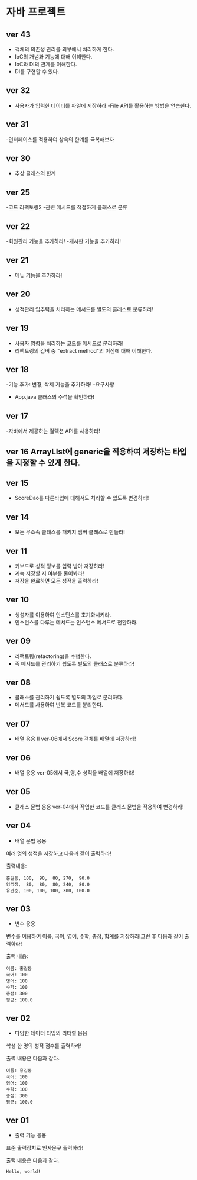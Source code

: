 # 자바 프로젝트

## ver 43
- 객체의 의존성 관리를 외부에서 처리하게 한다.
- IoC의 개념과 기능에 대해 이해한다.
- IoC와 DI의 관계를 이해한다.
- DI를 구현할 수 있다.

## ver 32
- 사용자가 입력한 데이터를 파일에 저장하라
-File API를 활용하는 방법을 연습한다.

## ver 31
-인터페이스를 적용하여 상속의 한계를 극복해보자

## ver 30
- 추상 클래스의 한계

## ver 25
-코드 리팩토링2
-관련 메서드를 적절하게 클래스로 분류

## ver 22
-회원관리 기능을 추가하라!
-게시판 기능을 추가하라!

## ver 21
 - 메뉴 기능을 추가하라!

## ver 20
 - 성적관리 입추력을 처리하는 메서드를 별도의 클래스로 분류하라!

## ver 19
  - 사용자 명령을 처리하는 코드를 메서드로 분리하라!
  - 리팩토링의 깁버 중 "extract method"의 이점에 대해 이해한다.

## ver 18
 -기능 추가: 변경, 삭제 기능을 추가하라!
 -요구사항 
   - App.java 클래스의 주석을 확인하라!


## ver 17
-자바에서 제공하는 컬렉션 API를 사용하라!

## ver 16 ArrayLIst에 generic을 적용하여 저장하는 타입을 지정할 수 있게 한다.


## ver 15
- ScoreDao를 다른타입에 대해서도 처리할 수 있도록 변경하라!

## ver 14
- 모든 무소속 클래스를 패키지 멤버 클래스로 만들라!

## ver 11
- 키보드로 성적 정보를 입력 받아 저장하라!
- 계속 저장할 지 여부를 물어봐라!
- 저장을 완료하면 모든 성적을 출력하라!

## ver 10
- 생성자를 이용하여 인스턴스를 초기화시키라.
- 인스턴스를 다루는 메서드는 인스턴스 메서드로 전환하라. 

## ver 09
- 리팩토링(refactoring)을 수행한다.
- 즉 메서드를 관리하기 쉽도록 별도의 클래스로 분류하라!

## ver 08
- 클래스를 관리하기 쉽도록 별도의 파일로 분리하다. 
- 메서드를 사용하여 반복 코드를 분리한다.

## ver 07
- 배열 응용 II
ver-06에서 Score 객체를 배열에 저장하라!

## ver 06
- 배열 응용
ver-05에서 국,영,수 성적을 배열에 저장하라!

## ver 05
- 클래스 문법 응용
ver-04에서 작업한 코드를 클래스 문법을 적용하여 변경하라!

## ver 04
- 배열 문법 응용

여러 명의 성적을 저장하고 다음과 같이 출력하라!

출력내용:
```
홍길동, 100,  90,  80, 270,  90.0
임꺽정,  80,  80,  80, 240,  80.0
유관순, 100, 100, 100, 300, 100.0
```
## ver 03
- 변수 응용 

변수를 이용하여 이름, 국어, 영어, 수학, 총점, 합계를 저장하라!그런 후 다음과 같이 출력하라!

출력 내용:
```
이름: 홍길동
국어: 100
영어: 100
수학: 100
총점: 300
평균: 100.0
```


## ver 02
- 다양한 데이터 타입의 리터럴 응용

학생 한 명의 성적 점수를 출력하라!

출력 내용은 다음과 같다.
```
이름: 홍길동
국어: 100
영어: 100
수학: 100
총점: 300
평균: 100.0
```
## ver 01
- 출력 기능 응용

표준 출력장치로 인사문구 출력하라!

출력 내용은 다음과 같다.
```
Hello, world!
```